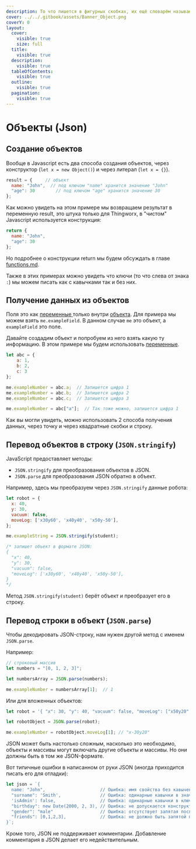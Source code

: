 ```yaml
---
description: То что пишется в фигурных скобках, их ещё словарём называют
cover: ../../.gitbook/assets/Banner_Object.png
coverY: 0
layout:
  cover:
    visible: true
    size: full
  title:
    visible: true
  description:
    visible: true
  tableOfContents:
    visible: true
  outline:
    visible: true
  pagination:
    visible: true
---
```


# Объекты (Json)

## Создание объектов

Вообще в Javascript есть два способа создания объектов, через конструктор (`let x = new Object()`) и через литерал (`let x = {}`).

```javascript
result = {     // объект
  name: "John",  // под ключом "name" хранится значение "John"
  "age": 30        // под ключом "age" хранится значение 30
};
```

Как можно увидеть на этом примере мы возвращаем результат в переменную result, это штука только для Thingworx, в "чистом" Javascript используется конструкция:

```javascript
return {
  name: "John",
  "age": 30
};
```

Но подробнее о конструкции return мы будем обсуждать в главе [functions.md](../functions.md "mention").

Также в этих примерах можно увидеть что ключи (то что слева от знака `:`) мы можем писать как с кавычками так и без них.

## Получение данных из объектов

Поля это как [переменные ](../peremennye.md)только внутри [объекта](objects.md). Для примера мы можем взять `me.exampleField`. В данном случае `me` это объект, а `exampleField` это поле.&#x20;

Давайте создадим объект и попробуем из него взять какую ту информацию. В этом примере мы будем использовать [переменные](../peremennye.md).

```javascript
let abc = {
    a: 1,
    b: 2,
    c: 3
};

me.exampleNumber = abc.a;  // Запишется цифра 1
me.exampleNumber = abc.b;  // Запишется цифра 2
me.exampleNumber = abc.c;  // Запишется цифра 3

me.exampleNumber = abc["a"];  // Так тоже можно, запишется цифра 1
```

Как вы могли увидеть, можно использовать 2 способа получения данных, через точку и через квадратные скобки и строку.

## Перевод объектов в строку (`JSON.stringify`)

JavaScript предоставляет методы:

* `JSON.stringify` для преобразования объектов в JSON.
* `JSON.parse` для преобразования JSON обратно в объект.

Например, здесь мы преобразуем через `JSON.stringify` данные робота:

```javascript
let robot = {
  x: 40,
  y: 30,
  vacuum: false,
  moveLog: ['x30y60', 'x40y40', 'x50y-50'],
};

me.exampleString = JSON.stringify(student);

/* запишет объект в формате JSON:
{
  "x": 40,
  "y": 30,
  "vacuum": false,
  "moveLog": ['x30y60', 'x40y40', 'x50y-50'],
}
*/
```

Метод `JSON.stringify(student)` берёт объект и преобразует его в строку.

## Перевод строки в объект (`JSON.parse`)

Чтобы декодировать JSON-строку, нам нужен другой метод с именем `JSON.parse`.

Например:

```javascript
// строковый массив
let numbers = "[0, 1, 2, 3]";

let numbersArray = JSON.parse(numbers);

me.exampleNumber = numbersArray[1];  // 1
```

Или для вложенных объектов:

```javascript
let robot = '{ "x": 30, "y": 40, "vacuum": false, "moveLog": ["x50y20", "x-30y20", "x10y10"] }';

let robotObject = JSON.parse(robot);

me.exampleNumber = robotObject.moveLog[1]; // "x-30y20"
```

JSON может быть настолько сложным, насколько это необходимо, объекты и массивы могут включать другие объекты и массивы. Но они должны быть в том же JSON-формате.

Вот типичные ошибки в написанном от руки JSON (иногда приходится писать его для отладки):

```javascript
let json = `{
  name: "John",                     // Ошибка: имя свойства без кавычек
  "surname": 'Smith',               // Ошибка: одинарные кавычки в значении (должны быть двойными)
  'isAdmin': false,                 // Ошибка: одинарные кавычки в ключе (должны быть двойными)
  "birthday": new Date(2000, 2, 3), // Ошибка: не допускается конструктор "new", только значения
  "gender": "male"                  // Ошибка: отсутствует запятая после непоследнего свойства
  "friends": [0,1,2,3],             // Ошибка: не должно быть запятой после последнего свойства
}`;
```

Кроме того, JSON не поддерживает комментарии. Добавление комментария в JSON делает его недействительным.
